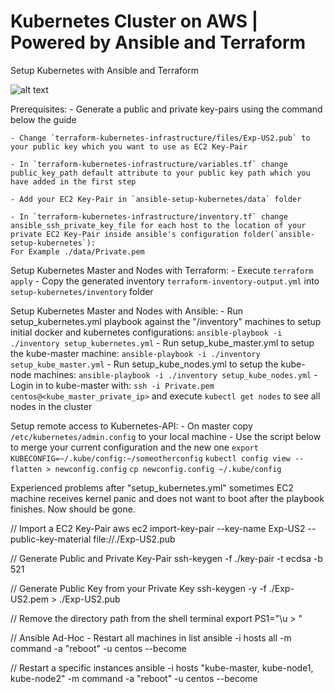 # Kubernetes Cluster on AWS | Powered by Ansible and Terraform
Setup Kubernetes with Ansible and Terraform 

![alt text](https://seera-bucket.s3.amazonaws.com/k8-deployment-architecture.png)

Prerequisites:
    - Generate a public and private key-pairs using the command below the guide

    - Change `terraform-kubernetes-infrastructure/files/Exp-US2.pub` to your public key which you want to use as EC2 Key-Pair

    - In `terraform-kubernetes-infrastructure/variables.tf` change public_key_path default attribute to your public key path which you have added in the first step

    - Add your EC2 Key-Pair in `ansible-setup-kubernetes/data` folder

    - In `terraform-kubernetes-infrastructure/inventory.tf` change ansible_ssh_private_key_file for each host to the location of your private EC2 Key-Pair inside ansible's configuration folder(`ansible-setup-kubernetes`):
    For Example ./data/Private.pem


Setup Kubernetes Master and Nodes with Terraform:
    - Execute `terraform apply`
    - Copy the generated inventory `terraform-inventory-output.yml` into 
        `setup-kubernetes/inventory` folder
    
Setup Kubernetes Master and Nodes with Ansible:
    - Run setup_kubernetes.yml playbook against the "/inventory" machines to setup initial docker and kubernetes configurations: 
        `ansible-playbook -i ./inventory setup_kubernetes.yml`
    - Run setup_kube_master.yml to setup the kube-master machine: 
        `ansible-playbook -i ./inventory setup_kube_master.yml`
    - Run setup_kube_nodes.yml to setup the kube-node machines:
        `ansible-playbook -i ./inventory setup_kube_nodes.yml`
    - Login in to kube-master with: `ssh -i Private.pem centos@<kube_master_private_ip>`
        and execute `kubectl get nodes` to see all nodes in the cluster

Setup remote access to Kubernetes-API:
    - On master copy `/etc/kubernetes/admin.config` to your local machine
    - Use the script below to merge your current configuration and the new one
        `export KUBECONFIG=~/.kube/config:~/someotherconfig` 
	    `kubectl config view --flatten > newconfig.config`
	    `cp newconfig.config ~/.kube/config`
        
Experienced problems after "setup_kubernetes.yml" sometimes EC2 machine receives kernel panic and does not want to boot after the playbook finishes. Now should be gone.

// Import a EC2 Key-Pair
aws ec2 import-key-pair --key-name Exp-US2 --public-key-material file://./Exp-US2.pub

// Generate Public and Private Key-Pair
ssh-keygen -f ./key-pair -t ecdsa -b 521

// Generate Public Key from your Private Key
ssh-keygen -y -f ./Exp-US2.pem > ./Exp-US2.pub

// Remove the directory path from the shell terminal
export PS1="\u > "

// Ansible Ad-Hoc - Restart all machines in list
ansible -i hosts all -m command -a "reboot" -u centos --become

// Restart a specific instances
ansible -i hosts "kube-master, kube-node1, kube-node2" -m command -a "reboot" -u centos --become
